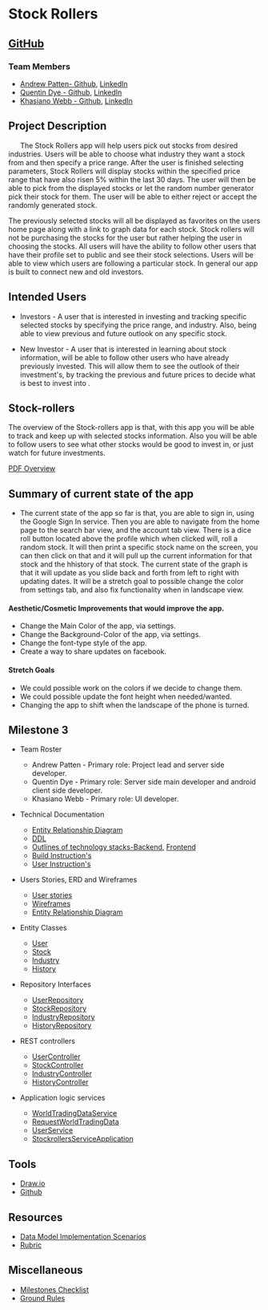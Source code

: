 # Stock Rollers

## [GitHub](https://github.com/stock-rollers)

### Team Members
* [Andrew Patten- Github](https://github.com/Andpatten), [LinkedIn](https://www.linkedin.com/in/andpatten/)
* [Quentin Dye - Github](https://github.com/Quentin-D-NM), [LinkedIn](https://www.linkedin.com/in/quentindye/)
* [Khasiano Webb - Github](https://github.com/NewbieCoder10), [LinkedIn](https://www.linkedin.com/in/khasiano-webb/) 

## Project Description
&nbsp;&nbsp;&nbsp;&nbsp;&nbsp;&nbsp;The Stock Rollers app will help users pick out stocks from desired industries. 
Users will be able to choose what industry they want a stock from and then specify a price range.
After the user is finished selecting parameters, Stock Rollers will display stocks within the specified price range that have also risen 5% within the last 30 days.
The user will then be able to pick from the displayed stocks or let the random number generator pick their stock for them.
The user will be able to either reject or accept the randomly generated stock.

The previously selected stocks will all be displayed as favorites on the users home page along with a link to graph data for each stock.
Stock rollers will not be purchasing the stocks for the user but rather helping the user in choosing the stocks.
All users will have the ability to follow other users that have their profile set to public and see their stock selections. 
Users will be able to view which users are following a particular stock.
In general our app is built to connect new and old investors.
 
 
## Intended Users
* Investors - A user that is interested in investing and tracking specific selected stocks by
specifying the price range, and industry. Also, being able to view previous and future outlook
on any specific stock.

* New Investor - A user that is interested in learning about stock information, will be able
to follow other users who have already previously invested. This will allow them to see the
outlook of their investment's, by tracking the previous and future prices to decide what is
best to invest into .

## Stock-rollers
The overview of the Stock-rollers app is that, with this app you will be able to track and keep up
with selected stocks information. Also you will be able to follow users to see what other stocks
would be good to invest in, or just watch for future investments.

[PDF Overview](docs/Stock-rollers(2).pdf) 


## Summary of current state of the app
* The current state of the app so far is that, you are able to sign in, using the Google Sign In 
service. Then you are able to navigate from the home page to the search bar view, and the account
tab view. There is a dice roll button located above the profile which when clicked will, roll a
random stock. It will then print a specific stock name on the screen, you can then click on that
and it will pull up the current information for that stock and the hhistory of that stock. The
current state of the graph is that it will update as you slide back and forth from left to right
with updating dates. It will be a stretch goal to possible change the color from settings tab, and
also fix functionality when in landscape view. 

#### Aesthetic/Cosmetic Improvements that would improve the app.
* Change the Main Color of the app, via settings.
* Change the Background-Color of the app, via settings.
* Change the font-type style of the app.
* Create a way to share updates on facebook.

#### Stretch Goals
* We could possible work on the colors if we decide to change them.
* We could possible update the font height when needed/wanted.
* Changing the app to shift when the landscape of the phone is turned.


## Milestone 3
* Team Roster
    * Andrew Patten - Primary role: Project lead and server side developer.  
    * Quentin Dye - Primary role: Server side main developer and android client side developer. 
    * Khasiano Webb - Primary role: UI developer.  
    
* Technical Documentation
    * [Entity Relationship Diagram](docs/erd.md)
    * [DDL](docs/ddl.md)
    * [Outlines of technology stacks-Backend](docs/Backend.md), [Frontend](docs/Frontend.md)
    * [Build Instruction's](docs/BuildInstructions.md)
    * [User Instruction's](docs/UserInstructions.md)
    
* Users Stories, ERD and Wireframes
    * [User stories](docs/user-stories.md)
    * [Wireframes](docs/wireframes.md)
    * [Entity Relationship Diagram](docs/erd.md)
* Entity Classes  
    * [User](https://github.com/stock-rollers/stockrollers-service/blob/master/src/main/java/edu/cnm/deepdive/stockrollersservice/model/entity/User.java)   
    * [Stock](https://github.com/stock-rollers/stockrollers-service/blob/master/src/main/java/edu/cnm/deepdive/stockrollersservice/model/entity/Stock.java) 
    * [Industry](https://github.com/stock-rollers/stockrollers-service/blob/master/src/main/java/edu/cnm/deepdive/stockrollersservice/model/entity/Industry.java) 
    * [History](https://github.com/stock-rollers/stockrollers-service/blob/master/src/main/java/edu/cnm/deepdive/stockrollersservice/model/entity/History.java) 
* Repository Interfaces
    * [UserRepository](https://github.com/stock-rollers/stockrollers-service/blob/master/src/main/java/edu/cnm/deepdive/stockrollersservice/model/dao/UserRepository.java)
    * [StockRepository](https://github.com/stock-rollers/stockrollers-service/blob/master/src/main/java/edu/cnm/deepdive/stockrollersservice/model/dao/StockRepository.java)
    * [IndustryRepository](https://github.com/stock-rollers/stockrollers-service/blob/master/src/main/java/edu/cnm/deepdive/stockrollersservice/model/dao/IndustryRepository.java)
    * [HistoryRepository](https://github.com/stock-rollers/stockrollers-service/blob/master/src/main/java/edu/cnm/deepdive/stockrollersservice/model/dao/HistoryRepository.java)
* REST controllers 
    * [UserController](https://github.com/stock-rollers/stockrollers-service/blob/master/src/main/java/edu/cnm/deepdive/stockrollersservice/controller/UserController.java)
    * [StockController](https://github.com/stock-rollers/stockrollers-service/blob/master/src/main/java/edu/cnm/deepdive/stockrollersservice/controller/StockController.java)
    * [IndustryController](https://github.com/stock-rollers/stockrollers-service/blob/master/src/main/java/edu/cnm/deepdive/stockrollersservice/controller/IndustryController.java)
    * [HistoryController](https://github.com/stock-rollers/stockrollers-service/blob/master/src/main/java/edu/cnm/deepdive/stockrollersservice/controller/HistoryController.java)
* Application logic services
    * [WorldTradingDataService](https://github.com/stock-rollers/stockrollers-service/blob/master/src/main/java/edu/cnm/deepdive/stockrollersservice/service/WorldTradingDataService.java)
    * [RequestWorldTradingData](https://github.com/stock-rollers/stockrollers-service/blob/master/src/main/java/edu/cnm/deepdive/stockrollersservice/service/RequestWorldTradingData.java)
    * [UserService](https://github.com/stock-rollers/stockrollers-service/blob/master/src/main/java/edu/cnm/deepdive/stockrollersservice/service/UserService.java)
    * [StockrollersServiceApplication](https://github.com/stock-rollers/stockrollers-service/blob/master/src/main/java/edu/cnm/deepdive/stockrollersservice/StockrollersServiceApplication.java)
    
## Tools
* [Draw.io](https://www.draw.io/)
* [Github](https://stock-rollers.github.io/)    


## Resources 
* [Data Model Implementation Scenarios](https://deep-dive-coding-java-cohort-8.github.io/2019/10/17/data-model-implementation-scenarios.html#student-absences-one-to-many-with-dependent-entities)
* [Rubric](https://deep-dive-coding-java-cohort-8.github.io/2019/11/22/capstone-project-milestone-3-rubric)

## Miscellaneous
* [Milestones Checklist](docs/milestones.md)
* [Ground Rules](docs/ground-rules.md)
    
